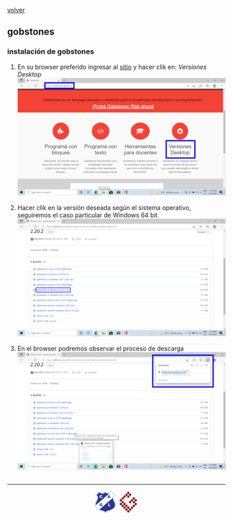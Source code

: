 [volver](index.md)<br/>
## gobstones

### instalación de gobstones

1. En su browser preferido ingresar al <a href="https://gobstones.github.io" target="_blank">sitio</a> y hacer clik en: *Versiones Desktop*<br/>
![imagen](material/gobstones/instalar/install_gobstones_1.png)<br/><br/>
2. Hacer clik en la versión deseada según el sistema operativo, seguiremos el caso particular de Windows 64 bit<br/>
![imagen](material/gobstones/instalar/install_gobstones_2.png)<br/><br/>
3. En el browser podremos observar el proceso de descarga<br/>
![imagen](material/gobstones/instalar/install_gobstones_3.png)<br/><br/>
<hr/>

<center><img src="imagenes/logo-lamadrid-1.png" />&nbsp;<img src="imagenes/logo-gobstones-1.png" /></center>
